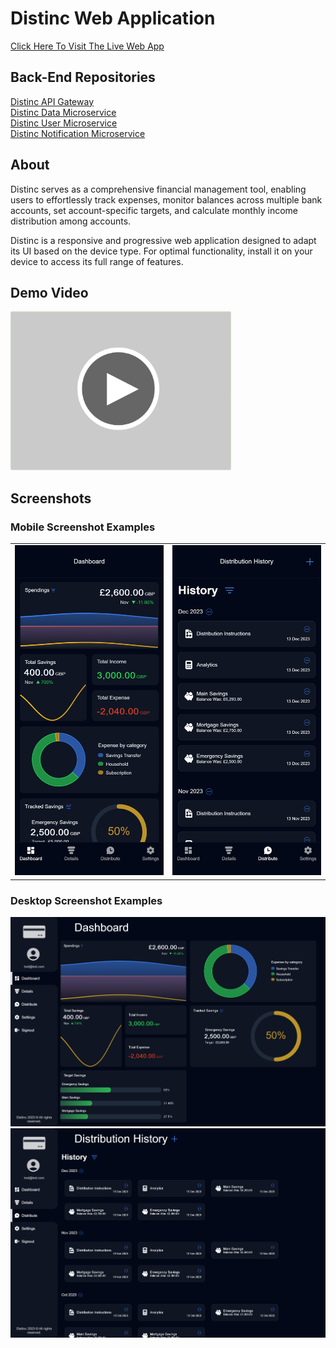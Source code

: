 # Distinc Web Application

<a href="www.distinc.co.uk" target="_blank">
   Click Here To Visit The Live Web App 
</a>
<br>

## Back-End Repositories

<a href="•	https://github.com/SaoodCS/DistInc-API-Gateway?tab=readme-ov-file#distinc-api-gateway" target="_blank">
   Distinc API Gateway
</a>
<br>
<a href="https://github.com/SaoodCS/Distinc-Data-Microservice?tab=readme-ov-file#distinc-data-microservice" target="_blank">
   Distinc Data Microservice
</a>
<br>
<a href="https://github.com/SaoodCS/Distinc-User-Microservice?tab=readme-ov-file#distinc-user-microservice" target="_blank">
   Distinc User Microservice
</a>
<br>
<a href="https://github.com/SaoodCS/Distinc-Notification-Microservice?tab=readme-ov-file#distinc-notification-microservicee" target="_blank">
   Distinc Notification Microservice
</a>
<br>

## About

Distinc serves as a comprehensive financial management tool, enabling users to effortlessly track expenses, monitor balances across multiple bank accounts, set account-specific targets, and calculate monthly income distribution among accounts.

Distinc is a responsive and progressive web application designed to adapt its UI based on the device type. For optimal functionality, install it on your device to access its full range of features.

## Demo Video

<a href="https://youtu.be/xbIUeWg9SuI" target="_blank">
    <img src="resources/readme/thumbnails/youtubeplaybtn.png" alt="Distinc Demo Video" width = "70%">
</a>

## Screenshots

### Mobile Screenshot Examples

<table border="0">
    <tr>
        <td>
            <img src="resources/readme/screenshots/mobile/dashboard.png" >
        </td>
        <td>
            <img src="resources/readme/screenshots/mobile/distribute.png" >
        </td>
    </tr>
</table>

### Desktop Screenshot Examples

<img src="resources/readme/screenshots/desktop/dashboard.png">
<img src="resources/readme/screenshots/desktop/distribute.png">
